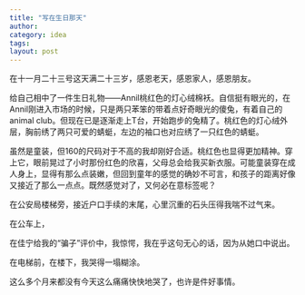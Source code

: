 ```yaml
---
title: "写在生日那天"
author:
category: idea
tags: 
layout: post
---
```

在十一月二十三号这天满二十三岁，感恩老天，感恩家人，感恩朋友。

给自己相中了一件生日礼物——Annil桃红色的灯心绒棉袄。自信挺有眼光的，在Annil刚进入市场的时候，只是两只苯笨的带着点好奇眼光的傻兔，有着自己的animal club。但现在已是逐渐走上T台，开始跑步的兔精了。桃红色的灯心绒外层，胸前绣了两只可爱的蜻蜓，左边的袖口也对应绣了一只红色的蜻蜓。

虽然是童装，但160的尺码对于不高的我却刚好合适。桃红色也显得更加精神。穿上它，眼前晃过了小时那份红色的欣喜，父母总会给我买新衣服。可能童装穿在成人身上，显得有那么点装嫩，但回到童年的感觉的确妙不可言，和孩子的距离好像又接近了那么一点点。既然感觉对了，又何必在意标签呢？

在公安局楼梯旁，接近户口手续的末尾，心里沉重的石头压得我喘不过气来。

在公车上，

在佳宁给我的“骗子”评价中，我惊愕，我在乎这句无心的话，因为从她口中说出。

在电梯前，在楼下，我哭得一塌糊涂。

这么多个月来都没有今天这么痛痛快快地哭了，也许是件好事情。

